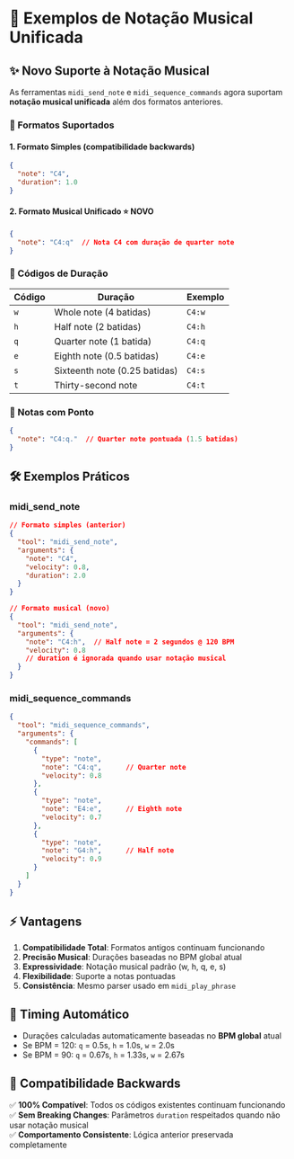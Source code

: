 # 🎵 Exemplos de Notação Musical Unificada

## ✨ Novo Suporte à Notação Musical

As ferramentas `midi_send_note` e `midi_sequence_commands` agora suportam **notação musical unificada** além dos formatos anteriores.

### 📝 Formatos Suportados

#### 1. **Formato Simples** (compatibilidade backwards)
```json
{
  "note": "C4",
  "duration": 1.0
}
```

#### 2. **Formato Musical Unificado** ⭐ NOVO
```json
{
  "note": "C4:q"  // Nota C4 com duração de quarter note
}
```

### 🎼 Códigos de Duração

| Código | Duração | Exemplo |
|--------|---------|---------|
| `w`    | Whole note (4 batidas) | `C4:w` |
| `h`    | Half note (2 batidas) | `C4:h` |
| `q`    | Quarter note (1 batida) | `C4:q` |
| `e`    | Eighth note (0.5 batidas) | `C4:e` |
| `s`    | Sixteenth note (0.25 batidas) | `C4:s` |
| `t`    | Thirty-second note | `C4:t` |

### 🎯 Notas com Ponto
```json
{
  "note": "C4:q."  // Quarter note pontuada (1.5 batidas)
}
```

## 🛠️ Exemplos Práticos

### midi_send_note
```json
// Formato simples (anterior)
{
  "tool": "midi_send_note",
  "arguments": {
    "note": "C4",
    "velocity": 0.8,
    "duration": 2.0
  }
}

// Formato musical (novo)
{
  "tool": "midi_send_note", 
  "arguments": {
    "note": "C4:h",  // Half note = 2 segundos @ 120 BPM
    "velocity": 0.8
    // duration é ignorada quando usar notação musical
  }
}
```

### midi_sequence_commands
```json
{
  "tool": "midi_sequence_commands",
  "arguments": {
    "commands": [
      {
        "type": "note",
        "note": "C4:q",      // Quarter note
        "velocity": 0.8
      },
      {
        "type": "note", 
        "note": "E4:e",      // Eighth note
        "velocity": 0.7
      },
      {
        "type": "note",
        "note": "G4:h",      // Half note
        "velocity": 0.9
      }
    ]
  }
}
```

## ⚡ Vantagens

1. **Compatibilidade Total**: Formatos antigos continuam funcionando
2. **Precisão Musical**: Durações baseadas no BPM global atual
3. **Expressividade**: Notação musical padrão (w, h, q, e, s)
4. **Flexibilidade**: Suporte a notas pontuadas
5. **Consistência**: Mesmo parser usado em `midi_play_phrase`

## 🎵 Timing Automático

- Durações calculadas automaticamente baseadas no **BPM global** atual
- Se BPM = 120: `q` = 0.5s, `h` = 1.0s, `w` = 2.0s
- Se BPM = 90: `q` = 0.67s, `h` = 1.33s, `w` = 2.67s

## 🔄 Compatibilidade Backwards

✅ **100% Compatível**: Todos os códigos existentes continuam funcionando  
✅ **Sem Breaking Changes**: Parâmetros `duration` respeitados quando não usar notação musical  
✅ **Comportamento Consistente**: Lógica anterior preservada completamente  